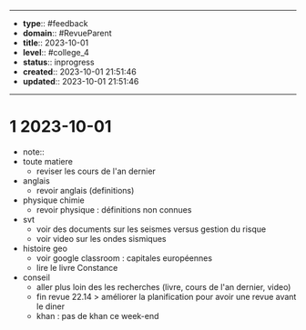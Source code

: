 


---
- **type**:: #feedback
- **domain**:: #RevueParent
- **title**:: 2023-10-01
- **level**:: #college_4
- **status**:: inprogress
- **created**:: 2023-10-01 21:51:46
- **updated**:: 2023-10-01 21:51:46
---


# 1	2023-10-01


- note::
- toute matiere
	- reviser les cours de l'an dernier
- anglais
	- revoir anglais (definitions)
- physique chimie
	- revoir physique : définitions non connues
- svt
	- voir des documents sur les seismes versus gestion du risque 
	- voir video sur les ondes sismiques
- histoire geo
	- voir google classroom : capitales européennes
	- lire le livre Constance
- conseil
	- aller plus loin des les recherches (livre, cours de l'an dernier, video)
	- fin revue 22.14 > améliorer la planification pour avoir une revue avant le diner
	- khan : pas de khan ce week-end